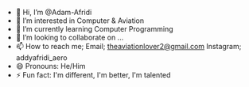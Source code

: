 - 👋 Hi, I’m @Adam-Afridi
- 👀 I’m interested in Computer & Aviation
- 🌱 I’m currently learning Computer Programming
- 💞️ I’m looking to collaborate on ...
- 📫 How to reach me; Email; theaviationlover2@gmail.com Instagram; addyafridi_aero
- 😄 Pronouns: He/Him
- ⚡ Fun fact: I'm different, I'm better, I'm talented

<!---
Adam-Afridi/Adam-Afridi is a ✨ special ✨ repository because its `README.md` (this file) appears on your GitHub profile.
You can click the Preview link to take a look at your changes.
--->
